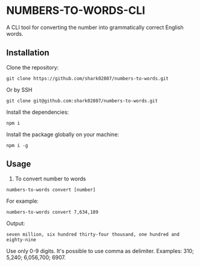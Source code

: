 # NUMBERS-TO-WORDS-CLI

A CLI tool for converting the number into grammatically correct English words.

## Installation

Clone the repository:

```
git clone https://github.com/shark02807/numbers-to-words.git
```
Or by SSH
```
git clone git@github.com:shark02807/numbers-to-words.git
```

Install the dependencies:

```
npm i
```

Install the package globally on your machine:

```
npm i -g
```

## Usage

1. To convert number to words

```
numbers-to-words convert [number]
```

For example:

```
numbers-to-words convert 7,634,189
```

Output:

```
seven million, six hundred thirty-four thousand, one hundred and eighty-nine
```

Use only 0-9 digits. It\'s possible to use comma as delimiter. Examples: 310; 5,240; 6,056,700; 6907.
